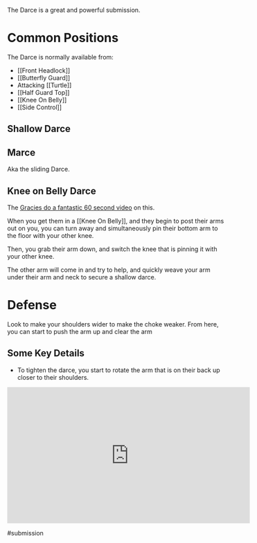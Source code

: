 The Darce is a great and powerful submission.

# Common Positions

The Darce is normally available from:

- [[Front Headlock]]
- [[Butterfly Guard]]
- Attacking [[Turtle]]
- [[Half Guard Top]]
- [[Knee On Belly]]
- [[Side Control]]



## Shallow Darce

## Marce

Aka the sliding Darce. 

## Knee on Belly Darce

The [Gracies do a fantastic 60 second video](https://www.youtube.com/watch?v=wEzNvWfNZWQ&ab_channel=GracieBreakdown) on this.

When you get them in a [[Knee On Belly]], and they begin to post their arms out on you, you can turn away and simultaneously pin their bottom arm to the floor with your other knee.

Then, you grab their arm down, and switch the knee that is pinning it with your other knee.

The other arm will come in and try to help, and quickly weave your arm under their arm and neck to secure a shallow darce.

# Defense

Look to make your shoulders wider to make the choke weaker. From here, you can start to push the arm up and clear the arm

## Some Key Details

- To tighten the darce, you start to rotate the arm that is on their back up closer to their shoulders.


<iframe width="560" height="315" src="https://www.youtube.com/embed/BxKTN6_SKoo" title="YouTube video player" frameborder="0" allow="accelerometer; autoplay; clipboard-write; encrypted-media; gyroscope; picture-in-picture; web-share" allowfullscreen></iframe>


#submission 